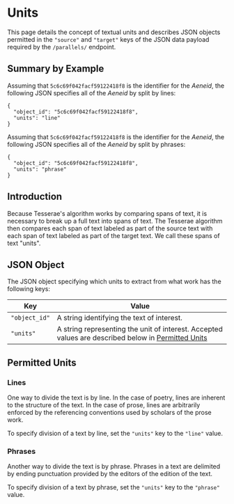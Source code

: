 # Units

This page details the concept of textual units and describes JSON objects permitted in the `"source"` and `"target"` keys of the JSON data payload required by the `/parallels/` endpoint.

## Summary by Example

Assuming that `5c6c69f042facf59122418f8` is the identifier for the _Aeneid_, the following JSON specifies all of the _Aeneid_ by split by lines:
```
{
  "object_id": "5c6c69f042facf59122418f8",
  "units": "line"
}
```

Assuming that `5c6c69f042facf59122418f8` is the identifier for the _Aeneid_, the following JSON specifies all of the _Aeneid_ by split by phrases:
```
{
  "object_id": "5c6c69f042facf59122418f8",
  "units": "phrase"
}
```

## Introduction

Because Tesserae's algorithm works by comparing spans of text, it is necessary to break up a full text into spans of text.  The Tesserae algorithm then compares each span of text labeled as part of the source text with each span of text labeled as part of the target text.  We call these spans of text "units".

## JSON Object

The JSON object specifying which units to extract from what work has the following keys:

|Key|Value|
|---|---|
|`"object_id"`|A string identifying the text of interest.|
|`"units"`|A string representing the unit of interest.  Accepted values are described below in [Permitted Units](#permitted_units)|

## Permitted Units

### Lines

One way to divide the text is by line.  In the case of poetry, lines are inherent to the structure of the text.  In the case of prose, lines are arbitrarily enforced by the referencing conventions used by scholars of the prose work.

To specify division of a text by line, set the `"units"` key to the `"line"` value.

### Phrases

Another way to divide the text is by phrase.  Phrases in a text are delimited by ending punctuation provided by the editors of the edition of the text.

To specify division of a text by phrase, set the `"units"` key to the `"phrase"` value.

